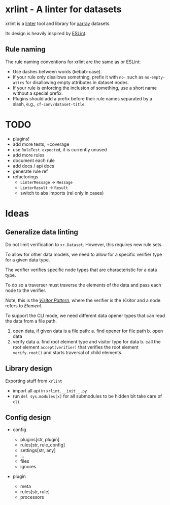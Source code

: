 # xrlint - A linter for datasets


xrlint is a [linter](https://en.wikipedia.org/wiki/Lint_(software)) 
tool and library for [xarray]() datasets.

Its design is heavily inspired by [ESLint](https://eslint.org/).


## Rule naming

The rule naming conventions for xrlint are the same as or ESLint:

* Use dashes between words (kebab-case).
* If your rule only disallows something, 
  prefix it with `no-` such as `no-empty-attrs` for disallowing 
  empty attributes in dataset nodes.
* If your rule is enforcing the inclusion of something, 
  use a short name without a special prefix.
* Plugins should add a prefix before their rule names
  separated by a slash, e.g., `cf-conv/dataset-title`.


# TODO

- plugins!
- add more tests, +coverage
- use `RuleTest.expected`, it is currently unused
- add more rules
- document each rule
- add docs / api docs
- generate rule ref
- refactorings
  - `LinterMessage` -> `Message`
  - `LinterResult` -> `Result`
  - switch to abs imports (rel only in cases)

# Ideas

## Generalize data linting

Do not limit verification to `xr.Dataset`.
However, this requires new rule sets.

To allow for other data models, we need to allow 
for a specific verifier type for a given data type.

The verifier verifies specific node types
that are characteristic for a data type.

To do so a traverser must traverse the elements of the data
and pass each node to the verifier.

Note, this is the [_Visitor Pattern_](https://en.wikipedia.org/wiki/Visitor_pattern), 
where the verifier is the _Visitor_ and a node refers to _Element_.

To support the CLI mode, we need different data opener 
types that can read the data from a file path.

1. open data, if given data is a file path: 
   a. find opener for file path
   b. open data 
2. verify data
   a. find root element type and visitor type for data 
   b. call the root element `accept(verifier)` that verifies the 
      root element `verify.root()` and starts traversal of 
      child elements.

## Library design

Exporting stuff from `xrlint`
  - import all api in `xrlint.__init__.py`
  - run `del sys.modules[x]` for all submodules to be hidden
    bit take care of `cli`

## Config design

- config
  - plugins[str, plugin] 
  - rules[str, rule_config]
  - settings[str, any]
  - ...
  - files
  - ignores

- plugin
  - meta
  - rules[str, rule]
  - processors